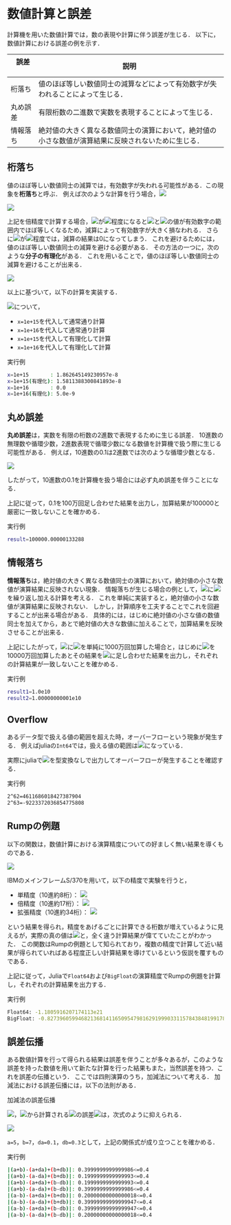 # 数値計算と誤差
計算機を用いた数値計算では，数の表現や計算に伴う誤差が生じる．
以下に，数値計算における誤差の例を示す．

|&nbsp;  誤差 &nbsp;&nbsp;&nbsp;&nbsp;&nbsp;&nbsp;| 説明                                                                                                 |
|---------|------------------------------------------------------------------------------------------------------|
| 桁落ち   | 値のほぼ等しい数値同士の減算などによって有効数字が失われることによって生じる．                       |
| 丸め誤差| 有限桁数の二進数で実数を表現することによって生じる．                                                 |
| 情報落ち | 絶対値の大きく異なる数値同士の演算において，絶対値の小さな数値が演算結果に反映されないために生じる． |

## 桁落ち
値のほぼ等しい数値同士の減算では，有効数字が失われる可能性がある．この現象を**桁落ち**と呼ぶ．
例えば次のような計算を行う場合，<img src="https://latex.codecogs.com/gif.latex?x">

<img src="https://latex.codecogs.com/gif.latex?\sqrt{x+1}-\sqrt{x}">

上記を倍精度で計算する場合，<img src="https://latex.codecogs.com/gif.latex?x">が<img src="https://latex.codecogs.com/gif.latex?10^{15}">程度になると<img src="https://latex.codecogs.com/gif.latex?\sqrt{x+1}">と<img src="https://latex.codecogs.com/gif.latex?\sqrt{x}">の値が有効数字の範囲内でほぼ等しくなるため，減算によって有効数字が大きく損なわれる．
さらに<img src="https://latex.codecogs.com/gif.latex?x">が<img src="https://latex.codecogs.com/gif.latex?10^{16}">程度では，減算の結果は0になってしまう．
これを避けるためには，値のほぼ等しい数値同士の減算を避ける必要がある．
その方法の一つに，次のような**分子の有理化**がある．
これを用いることで，値のほぼ等しい数値同士の減算を避けることが出来る．

<img src="https://latex.codecogs.com/gif.latex?\sqrt{x+1}-\sqrt{x}=(\sqrt{x+1}-\sqrt{x})\frac{\sqrt{x+1}+\sqrt{x}}{\sqrt{x+1}+\sqrt{x}}\\=\frac{1}{\sqrt{x+1}+\sqrt{x}}">

以上に基づいて，以下の計算を実装する．

<img src="https://latex.codecogs.com/gif.latex?\sqrt{x+1}-\sqrt{x}">について，

* ```x=1e+15```を代入して通常通り計算
* ```x=1e+16```を代入して通常通り計算
* ```x=1e+15```を代入して有理化して計算
* ```x=1e+16```を代入して有理化して計算

実行例
```bash
x=1e+15       : 1.862645149230957e-8
x=1e+15(有理化): 1.5811388300841893e-8
x=1e+16       : 0.0
x=1e+16(有理化): 5.0e-9
```

## 丸め誤差
**丸め誤差**は，実数を有限の桁数の2進数で表現するために生じる誤差．
10進数の無理数や循環少数，2進数表現で循環少数になる数値を計算機で扱う際に生じる可能性がある．
例えば，10進数の0.1は2進数では次のような循環少数となる．

<img src="https://latex.codecogs.com/gif.latex?(0.1)_{10}=(0.0001100110011\cdots)_2">

したがって，10進数の0.1を計算機を扱う場合には必ず丸め誤差を伴うことになる．

上記に従って，0.1を100万回足し合わせた結果を出力し，加算結果が100000と厳密に一致しないことを確かめる．

実行例
```bash
result=100000.00000133288
```

## 情報落ち
**情報落ち**は，絶対値の大きく異なる数値同士の演算において，絶対値の小さな数値が演算結果に反映されない現象．
情報落ちが生じる場合の例として，<img src="https://latex.codecogs.com/gif.latex?10^{10}">に<img src="https://latex.codecogs.com/gif.latex?10^{-8}">を繰り返し加える計算を考える．
これを単純に実装すると，絶対値の小さな数値が演算結果に反映されない．
しかし，計算順序を工夫することでこれを回避することが出来る場合がある．
具体的には，はじめに絶対値の小さな値の数値同士を加えてから，あとで絶対値の大きな数値に加えることで，加算結果を反映させることが出来る．

上記にしたがって，<img src="https://latex.codecogs.com/gif.latex?10^{10}">に<img src="https://latex.codecogs.com/gif.latex?10^{-8}">を単純に1000万回加算した場合と，はじめに<img src="https://latex.codecogs.com/gif.latex?10^{-8}">を10000万回加算したあとその結果を<img src="https://latex.codecogs.com/gif.latex?10^{10}">に足し合わせた結果を出力し，それぞれの計算結果が一致しないことを確かめる．

実行例
```bash
result1=1.0e10
result2=1.00000000001e10
```

## Overflow
あるデータ型で扱える値の範囲を超えた時，オーバーフローという現象が発生する．
例えばjuliaの```Int64```では，扱える値の範囲は<img src="https://latex.codecogs.com/gif.latex?-2^63\sim{2^63-1}">になっている．

実際にjuliaで<img src="https://latex.codecogs.com/gif.latex?2^63">を型変換なしで出力してオーバーフローが発生することを確認する．

実行例
```bash
2^62=4611686018427387904
2^63=-9223372036854775808
```


## Rumpの例題
以下の関数は，数値計算における演算精度についての好ましく無い結果を導くものである．

<img src="https://latex.codecogs.com/gif.latex?f(a,b)=333.75b^6+a^2(11a^2b^2-b^6-121b^4-2)+5.5b^8+\frac{a}{2b}">

IBMのメインフレームS/370を用いて，以下の精度で実験を行うと，
* 単精度（10進約8桁）： <img src="https://latex.codecogs.com/gif.latex?1.172603\dots">
* 倍精度（10進約17桁）： <img src="https://latex.codecogs.com/gif.latex?1.1726039400531\dots">
* 拡張精度（10進約34桁）： <img src="https://latex.codecogs.com/gif.latex?1.172603940053178\dots">

という結果を得られ，精度をあげるごとに計算できる桁数が増えているように見えるが，実際の真の値は<img src="https://latex.codecogs.com/gif.latex?f(a,b)=-0.82739605\dots">と，全く違う計算結果が偉てていたことがわかった．
この関数はRumpの例題として知られており，複数の精度で計算して近い結果が得られていればある程度正しい計算結果を導けているという仮説を覆すものである．

上記に従って，Juliaで```Float64```および```BigFloat```の演算精度でRumpの例題を計算し，それぞれの計算結果を出力する．

実行例

```bash
Float64: -1.1805916207174113e21
BigFloat: -0.8273960599468213681411650954798162919990331157843848199178148416727096930142628
```

## 誤差伝播
ある数値計算を行って得られる結果は誤差を伴うことが多々あるが，このような誤差を持った数値を用いて新たな計算を行った結果もまた，当然誤差を持つ．これを誤差の伝播という．
ここでは四則演算のうち，加減法について考える．
加減法における誤差伝播には，以下の法則がある．

加減法の誤差伝播

<img src="https://latex.codecogs.com/gif.latex?A:a\pm\delta{a}">，<img src="https://latex.codecogs.com/gif.latex?B:b\pm\delta{b}">から計算される<img src="https://latex.codecogs.com/gif.latex?C=A\pm{B}">の誤差<img src="https://latex.codecogs.com/gif.latex?\delta{c}">は，次式のように抑えられる．

<img src="https://latex.codecogs.com/gif.latex?\delta{c}\leq{\delta{a}+\delta{b}}">

```a=5```，```b=7```，```da=0.1```，```db=0.3```として，上記の関係式が成り立つことを確かめる．

実行例

```bash
|(a+b)-(a+da)+(b+db)|: 0.3999999999999986<=0.4
|(a+b)-(a-da)+(b+db)|: 0.1999999999999993<=0.4
|(a+b)-(a+da)+(b-db)|: 0.1999999999999993<=0.4
|(a+b)-(a-da)+(b-db)|: 0.3999999999999986<=0.4
|(a-b)-(a+da)+(b+db)|: 0.20000000000000018<=0.4
|(a-b)-(a-da)+(b+db)|: 0.39999999999999947<=0.4
|(a-b)-(a+da)+(b-db)|: 0.39999999999999947<=0.4
|(a-b)-(a-da)+(b-db)|: 0.20000000000000018<=0.4
```